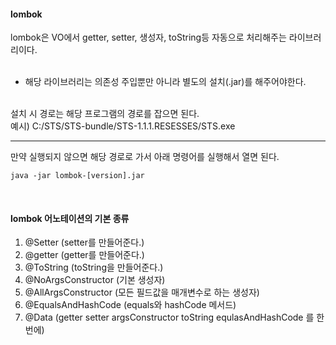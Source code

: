 #### lombok
lombok은 VO에서 getter, setter, 생성자, toString등 자동으로 처리해주는 라이브러리이다. <br><br>
- 해당 라이브러리는 의존성 주입뿐만 아니라 별도의 설치(.jar)를 해주어야한다.
<br>
설치 시 경로는 해당 프로그램의 경로를 잡으면 된다.<br>
예시) C:/STS/STS-bundle/STS-1.1.1.RESESSES/STS.exe
<hr>
만약 실행되지 않으면 해당 경로로 가서 아래 명령어를 실행해서 열면 된다. 

```
java -jar lombok-[version].jar
```

<br>

#### lombok 어노테이션의 기본 종류

1. @Setter (setter를 만들어준다.)<br>
2. @getter (getter를 만들어준다.)<br>
3. @ToString (toString을 만들어준다.)<br>
4. @NoArgsConstructor (기본 생성자)<br>
5. @AllArgsConstructor (모든 필드값을 매개변수로 하는 생성자)<br>
6. @EqualsAndHashCode (equals와 hashCode 메서드)<br>
7. @Data (getter setter argsConstructor toString equlasAndHashCode 를 한번에) <br><br>


